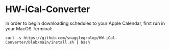 # HW-iCal-Converter

In order to begin downloading schedules to your Apple Calendar, first run in your MacOS Terminal:
```
curl -s https://github.com/snagglegrolop/HW-iCal-Converter/blob/main/install.sh | bash
```
